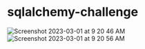 # sqlalchemy-challenge
![Screenshot 2023-03-01 at 9 20 46 AM](https://user-images.githubusercontent.com/115322974/222214737-171dfc88-3ab4-40f1-9a5f-400a34481e54.png)
![Screenshot 2023-03-01 at 9 20 56 AM](https://user-images.githubusercontent.com/115322974/222214910-72a0b9fa-aa6d-40ef-9de9-ce133fa9fb8e.png)
